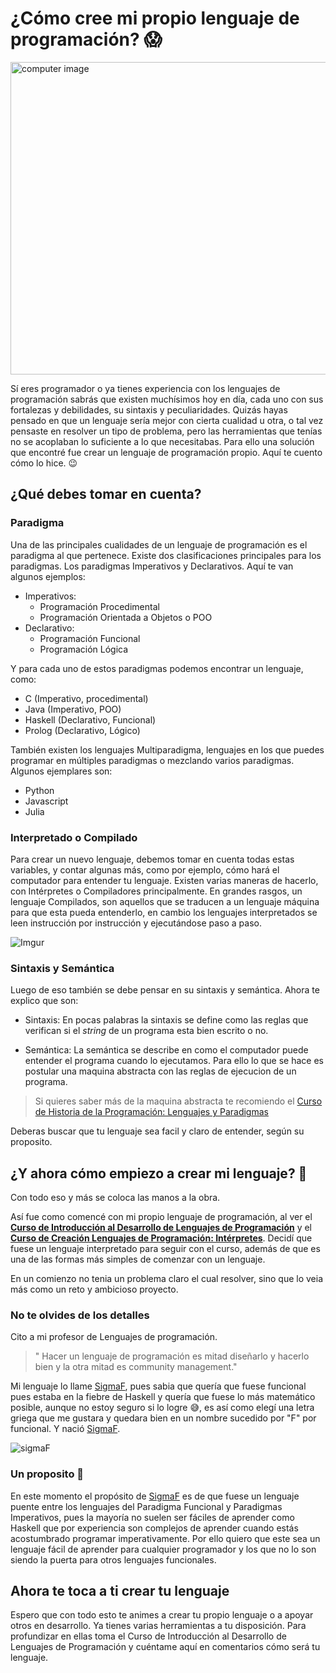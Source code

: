 # ¿Cómo cree mi propio lenguaje de programación?  :scream:

<img src="https://img.freepik.com/free-photo/working-code_1098-19858.jpg?size=626&ext=jpg&ga=GA1.2.1482204611.1614734745" alt="computer image" width=1000 height= 500>

Sí eres programador o ya tienes experiencia con los lenguajes de programación sabrás que existen muchísimos hoy en día, cada uno con sus fortalezas y debilidades, su sintaxis y peculiaridades. Quizás hayas pensado en que un lenguaje sería mejor con cierta cualidad u otra, o tal vez pensaste en resolver un tipo de problema, pero las herramientas que tenías no se acoplaban lo suficiente a lo que necesitabas. Para ello una solución que encontré fue crear un lenguaje de programación propio. Aquí te cuento cómo lo hice. :wink:

## ¿Qué debes tomar en cuenta?

### Paradigma
Una de las principales cualidades de un lenguaje de programación es el paradigma al que pertenece. Existe dos clasificaciones principales para los paradigmas. Los paradigmas Imperativos y Declarativos. Aquí te van algunos ejemplos:

* Imperativos:
    - Programación Procedimental
    - Programación Orientada a Objetos o POO
* Declarativo:
    - Programación Funcional
    - Programación Lógica  

Y para cada uno de estos paradigmas podemos encontrar un lenguaje, como:

* C (Imperativo, procedimental)
* Java (Imperativo, POO)
* Haskell (Declarativo, Funcional)
* Prolog (Declarativo, Lógico)

También existen los lenguajes Multiparadigma, lenguajes en los que puedes programar en múltiples paradigmas o mezclando varios paradigmas. Algunos ejemplares son:

* Python
* Javascript
* Julia

### Interpretado o Compilado

Para crear un nuevo lenguaje, debemos tomar en cuenta todas estas variables, y contar algunas más, como por ejemplo, cómo hará el computador para entender tu lenguaje. Existen varias maneras de hacerlo, con Intérpretes o Compiladores principalmente. En grandes rasgos, un lenguaje Compilados, son aquellos que se traducen a un lenguaje máquina para que esta pueda entenderlo, en cambio los lenguajes interpretados se leen instrucción por instrucción y ejecutándose paso a paso.


![Imgur](https://i.imgur.com/25U26xw.png)


### Sintaxis y Semántica

Luego de eso también se debe pensar en su sintaxis y semántica. Ahora te explico que son: 

- Sintaxis: En pocas palabras la sintaxis se define como las reglas que verifican si el *string* de un programa esta bien escrito o no. 

- Semántica: La semántica se describe en como el computador puede entender el programa cuando lo ejecutamos. Para ello lo que se hace es postular una maquina abstracta con las reglas de ejecucion de un programa.

> Si quieres saber más de la maquina abstracta te recomiendo el 
[Curso de Historia de la Programación: Lenguajes y Paradigmas](https://platzi.com/clases/historia-programacion/) 

Deberas buscar que tu lenguaje sea facil y claro de entender, según su proposito.

## ¿Y ahora cómo empiezo a crear mi lenguaje? :thinking:

Con todo eso y más se coloca las manos a la obra.

Así fue como comencé con mi propio lenguaje de programación, al ver el [**Curso de Introducción al Desarrollo de Lenguajes de Programación**](https://platzi.com/clases/desarrollo-lenguajes-programacion/) y el [**Curso de Creación Lenguajes de Programación: Intérpretes**](https://platzi.com/clases/interpretes-software/). Decidí que fuese un lenguaje interpretado para seguir con el curso, además de que es una de las formas más simples de comenzar con un lenguaje. 

En un comienzo no tenia un problema claro el cual resolver, sino que lo veia más como un reto y ambicioso proyecto. 

### No te olvides de los detalles 

Cito a mi profesor de Lenguajes de programación.
> " Hacer un lenguaje de programación es mitad diseñarlo y hacerlo bien y la otra mitad es community management."

Mi lenguaje lo llame [SigmaF](https://github.com/FabianVegaA/sigmaF), pues sabia que quería que fuese funcional pues estaba en la fiebre de Haskell y quería que fuese lo más matemático posible, aunque no estoy seguro si lo logre :sweat_smile:, es así como elegí una letra griega que me gustara y quedara bien en un nombre sucedido por "F" por funcional. Y nació [SigmaF](https://github.com/FabianVegaA/sigmaF).

![sigmaF](https://camo.githubusercontent.com/51012dfbaa85e52d026f6aba844a7cb691dce4693424b709322786934f6748b8/68747470733a2f2f692e696d6775722e636f6d2f625a52706145782e706e67)

### Un proposito  :raised_hands: 

En este momento el propósito de [SigmaF](https://github.com/FabianVegaA/sigmaF) es de que fuese un lenguaje puente entre los lenguajes del Paradigma Funcional y Paradigmas Imperativos, pues la mayoría no suelen ser fáciles de aprender como Haskell que por experiencia son complejos de aprender cuando estás acostumbrado programar imperativamente. Por ello quiero que este sea un lenguaje fácil de aprender para cualquier programador y los que no lo son siendo la puerta para otros lenguajes funcionales.

## Ahora te toca a ti crear tu lenguaje

Espero que con todo esto te animes a crear tu propio lenguaje o a apoyar otros en desarrollo. Ya tienes varias herramientas a tu disposición. Para profundizar en ellas toma el Curso de Introducción al Desarrollo de Lenguajes de Programación y cuéntame aquí en comentarios cómo será tu lenguaje. 